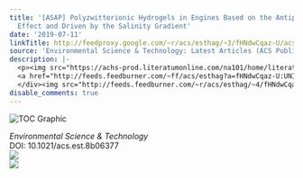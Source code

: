 ```yaml
---
title: '[ASAP] Polyzwitterionic Hydrogels in Engines Based on the Antipolyelectrolyte
  Effect and Driven by the Salinity Gradient'
date: '2019-07-11'
linkTitle: http://feedproxy.google.com/~r/acs/esthag/~3/fHNdwCqaz-U/acs.est.8b06377
source: 'Environmental Science & Technology: Latest Articles (ACS Publications)'
description: |-
  <p><img src="https://achs-prod.literatumonline.com/na101/home/literatum/publisher/achs/journals/content/esthag/0/esthag.ahead-of-print/acs.est.8b06377/20190710/images/medium/es-2018-063775_0007.gif" alt="TOC Graphic"/></p><div><cite>Environmental Science & Technology</cite></div><div>DOI: 10.1021/acs.est.8b06377</div><div class="feedflare">
  <a href="http://feeds.feedburner.com/~ff/acs/esthag?a=fHNdwCqaz-U:UNInzWm2SdU:yIl2AUoC8zA"><img src="http://feeds.feedburner.com/~ff/acs/esthag?d=yIl2AUoC8zA" border="0"></img></a>
  </div><img src="http://feeds.feedburner.com/~r/acs/esthag/~4/fHNdwCqaz-U" ...
disable_comments: true
---
```

<p><img src="https://achs-prod.literatumonline.com/na101/home/literatum/publisher/achs/journals/content/esthag/0/esthag.ahead-of-print/acs.est.8b06377/20190710/images/medium/es-2018-063775_0007.gif" alt="TOC Graphic"/></p><div><cite>Environmental Science & Technology</cite></div><div>DOI: 10.1021/acs.est.8b06377</div><div class="feedflare">
<a href="http://feeds.feedburner.com/~ff/acs/esthag?a=fHNdwCqaz-U:UNInzWm2SdU:yIl2AUoC8zA"><img src="http://feeds.feedburner.com/~ff/acs/esthag?d=yIl2AUoC8zA" border="0"></img></a>
</div><img src="http://feeds.feedburner.com/~r/acs/esthag/~4/fHNdwCqaz-U" ...